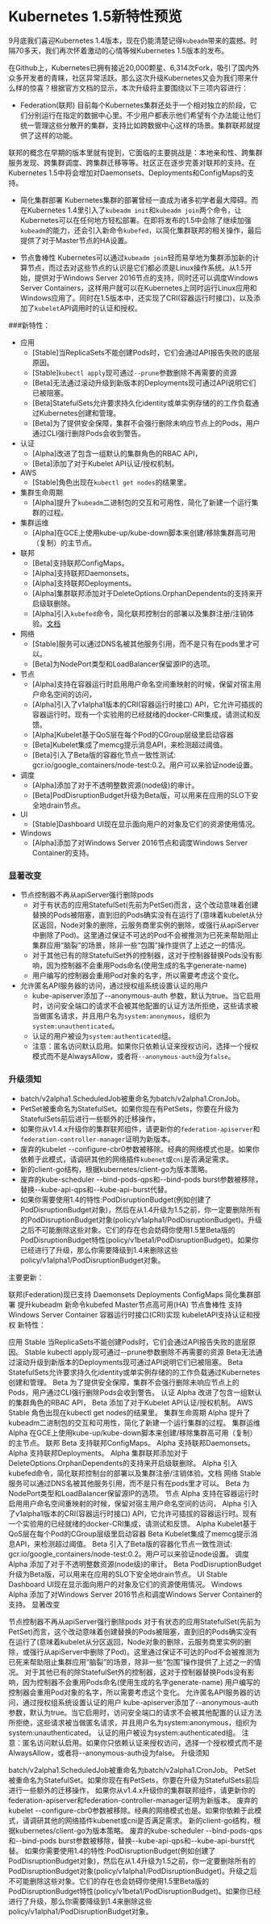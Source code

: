 Kubernetes 1.5新特性预览
==============
9月底我们喜迎Kubernetes 1.4版本，现在仍能清楚记得`kubeadm`带来的震撼。时隔70多天，我们再次怀着激动的心情等候Kubernetes 1.5版本的发布。

在Github上，Kubernetes已拥有接近20,000颗星、6,314次Fork，吸引了国内外众多开发者的青睐，社区异常活跃。那么这次升级Kubernetes又会为我们带来什么样的惊喜？根据官方文档的显示，本次升级将主要围绕以下三项内容进行：

* Federation(联邦)
目前每个Kubernetes集群还处于一个相对独立的阶段，它们分别运行在指定的数据中心里。不少用户都表示他们希望有个办法能让他们统一管理这些分散开的集群，支持比如跨数据中心这样的场景。集群联邦就提供了这样的功能。

联邦的概念在早期的版本里就有提到，它面临的主要挑战是：本地亲和性、跨集群服务发现、跨集群调度、跨集群迁移等等。社区正在逐步完善对联邦的支持。在Kubernetes 1.5中将会增加对Daemonsets、Deployments和ConfigMaps的支持。

* 简化集群部署 
Kubernetes集群的部署曾经一直成为诸多初学者最大障碍。而在Kubernetes 1.4里引入了`kubeadm init`和`kubeadm join`两个命令，让Kubernetes可以在任何地方轻松部署。在即将发布的1.5中会除了继续加强`kubeadm`的能力，还会引入新命令`kubefed`，以简化集群联邦的相关操作，最后提供了对于Master节点的HA设置。

* 节点鲁棒性
Kubernetes可以通过`kubeadm join`轻而易举地为集群添加新的计算节点，而过去对这些节点的认识是它们都必须是Linux操作系统。从1.5开始，提供对于Windows Server 2016节点的支持，同时还可以调度Windows Server Containers，这样用户就可以在Kubernetes上同时运行Linux应用和Windows应用了。同时在1.5版本中，还实现了CRI(容器运行时接口)，以及添加了`kubelet`API调用时的认证和授权。


###新特性：

* 应用
    * [Stable]当ReplicaSets不能创建Pods时，它们会通过API报告失败的底层原因。
    * [Stable]`kubectl apply`现可通过`--prune`参数删除不再需要的资源
    * [Beta]无法通过滚动升级到新版本的Deployments现可通过API说明它们已被阻塞。
    * [Beta]StatefulSets允许要求持久化identity或单实例存储的的工作负载通过Kubernetes创建和管理。
    * [Beta]为了提供安全保障，集群不会强行删除未响应节点上的Pods，用户通过CLI强行删除Pods会收到警告。
* 认证
    * [Alpha]改进了包含一组默认的集群角色的RBAC API，
    * [Beta]添加了对于Kubelet API认证/授权机制。
* AWS
    * [Stable]角色出现在`kubectl get nodes`的结果里。
* 集群生命周期
    * [Alpha]提升了`kubeadm`二进制包的交互和可用性，简化了新建一个运行集群的过程。
* 集群运维
    * [Alpha]在GCE上使用kube-up/kube-down脚本来创建/移除集群高可用（复制）的主节点。
* 联邦
    * [Beta]支持联邦ConfigMaps。
    * [Alpha]支持联邦Daemonsets。
    * [Alpha]支持联邦Deployments。
    * [Alpha]集群联邦添加对于DeleteOptions.OrphanDependents的支持来开启级联删除。
    * [Alpha]引入`kubefed`命令，简化联邦控制台的部署以及集群注册/注销体验。[文档]()
* 网络
    * [Stable]服务可以通过DNS名被其他服务引用，而不是只有在pods里才可以。
    * [Beta]为NodePort类型和LoadBalancer保留源IP的选项。
* 节点
    * [Alpha]支持在容器运行时启用用户命名空间重映射的时候，保留对宿主用户命名空间的访问，
    * [Alpha]引入了v1alpha1版本的CRI(容器运行时接口) API，它允许可插拔的容器运行时。现有一个实验用的已经就绪的docker-CRI集成，请测试和反馈。
    * [Alpha]Kubelet基于QoS层在每个Pod的CGroup层级里启动容器
    * [Beta]Kubelet集成了memcg提示消息API，来检测超过阈值。
    * [Beta]引入了Beta版的容器化节点一致性测试: gcr.io/google_containers/node-test:0.2。用户可以来验证node设置。
* 调度
    * [Alpha]添加了对于不透明整数资源(node级)的审计。
    * [Beta]PodDisruptionBudget升级为Beta版，可以用来在应用的SLO下安全地drain节点。
* UI
    * [Stable]Dashboard UI现在显示面向用户的对象及它们的资源使用情况。
* Windows
    * [Alpha]添加了对Windows Server 2016节点和调度Windows Server Container的支持。

### 显著改变

* 节点控制器不再从apiServer强行删除pods
    * 对于有状态的应用StatefulSet(先前为PetSet)而言，这个改动意味着创建替换的Pods被阻塞，直到旧的Pods确实没有在运行了(意味着kubelet从分区返回，Node对象的删除，云服务商里实例的删除，或强行从apiServer中删除了Pod)。这里通过保证不可达的Pod不会被推测为已死来帮助阻止集群应用“脑裂”的场景，除非一些“包围”操作提供了上述之一的情况。
    * 对于其他已有的除StatefulSet外的控制器，这对于控制器替换Pods没有影响，因为控制器不会重用Pods命名(使用生成的名字generate-name)
    * 用户编写的控制器会重用Pod对象的名字，所以需要考虑这个变化。
* 允许匿名API服务器的访问，通过授权组系统设置认证的用户
    * kube-apiserver添加了--anonymous-auth 参数，默认为true。当它启用时，访问安全端口的请求不会被其他配置的认证方法所拒绝，这些请求被当做匿名请求，并且用户名为`system:anonymous`，组织为`system:unauthenticated`。
    * 认证的用户被设为`system:authenticated`组。
    * 注意：匿名访问默认启用。如果你只依赖认证来授权访问，选择一个授权模式而不是AlwaysAllow，或者将`--anonymous-auth`设为`false`。

### 升级须知

* batch/v2alpha1.ScheduledJob被重命名为batch/v2alpha1.CronJob。
* PetSet被重命名为StatefulSet。如果你现在有PetSets，你要在升级为StatefulSets前后进行一些额外的迁移操作，
* 如果你从v1.4.x升级你的集群联邦组件，请更新你的`federation-apiserver`和`federation-controller-manager`证明为新版本。
* 废弃的kubelet --configure-cbr0参数被移除。经典的网络模式也是。如果你依赖于此模式，请调研其他的网络插件`kubenet`或`cni`是否满足需求。
* 新的client-go结构，根据kubernetes/client-go为版本策略。
* 废弃的kube-scheduler --bind-pods-qps和--bind-pods burst参数被移除，替换--kube-api-qps和--kube-api-burst代替。
* 如果你需要使用1.4的特性:PodDisruptionBudget(例如创建了PodDisruptionBudget对象)，然后在从1.4升级为1.5之前，你一定要删除所有的PodDisruptionBudget对象(policy/v1alpha1/PodDisruptionBudget)。升级之后不可能删除这些对象。它们的存在也会妨碍你使用1.5里Beta版的PodDisruptionBudget特性(policy/v1beta1/PodDisruptionBudget)。如果你已经进行了升级，那么你需要降级到1.4来删除这些policy/v1alpha1/PodDisruptionBudget对象。






主要更新：

联邦(Federation)现已支持
Daemonsets
Deployments
ConfigMaps
简化集群部署
提升kubeadm
新命令kubefed
Master节点高可用(HA)
节点鲁棒性
支持Windows Server Container
容器运行时接口(CRI)实现
kubeletAPI支持认证和授权
新特性：

应用
 Stable 当ReplicaSets不能创建Pods时，它们会通过API报告失败的底层原因。
 Stable kubectl apply现可通过--prune参数删除不再需要的资源
 Beta​ 无法通过滚动升级到新版本的Deployments现可通过API说明它们已被阻塞。
 Beta StatefulSets允许要求持久化identity或单实例存储的的工作负载通过Kubernetes创建和管理。
 Beta 为了提供安全保障，集群不会强行删除未响应节点上的Pods，用户通过CLI强行删除Pods会收到警告。
认证
 Alpha 改进了包含一组默认的集群角色的RBAC API，
 Beta 添加了对于Kubelet API认证/授权机制。
AWS
 Stable 角色出现在kubectl get nodes的结果里。
集群生命周期
 Alpha 提升了kubeadm二进制包的交互和可用性，简化了新建一个运行集群的过程。
集群运维
 Alpha 在GCE上使用kube-up/kube-down脚本来创建/移除集群高可用（复制）的主节点。
联邦
 Beta 支持联邦ConfigMaps。
 Alpha 支持联邦Daemonsets。
 Alpha 支持联邦Deployments。
 Alpha 集群联邦添加对于DeleteOptions.OrphanDependents的支持来开启级联删除。
 Alpha 引入kubefed命令，简化联邦控制台的部署以及集群注册/注销体验。文档
网络
 Stable 服务可以通过DNS名被其他服务引用，而不是只有在pods里才可以。
 Beta 为NodePort类型和LoadBalancer保留源IP的选项。
节点
 Alpha 支持在容器运行时启用用户命名空间重映射的时候，保留对宿主用户命名空间的访问，
 Alpha 引入了v1alpha1版本的CRI(容器运行时接口) API，它允许可插拔的容器运行时。现有一个实验用的已经就绪的docker-CRI集成，请测试和反馈。
 Alpha Kubelet基于QoS层在每个Pod的CGroup层级里启动容器
 Beta Kubelet集成了memcg提示消息API，来检测超过阈值。
 Beta 引入了Beta版的容器化节点一致性测试: gcr.io/google_containers/node-test:0.2。用户可以来验证node设置。
调度
 Alpha 添加了对于不透明整数资源(node级)的审计。
 Beta PodDisruptionBudget升级为Beta版，可以用来在应用的SLO下安全地drain节点。
UI
 Stable Dashboard UI现在显示面向用户的对象及它们的资源使用情况。
Windows
 Alpha 添加了对Windows Server 2016节点和调度Windows Server Container的支持。
显著改变

节点控制器不再从apiServer强行删除pods
对于有状态的应用StatefulSet(先前为PetSet)而言，这个改动意味着创建替换的Pods被阻塞，直到旧的Pods确实没有在运行了(意味着kubelet从分区返回，Node对象的删除，云服务商里实例的删除，或强行从apiServer中删除了Pod)。这里通过保证不可达的Pod不会被推测为已死来帮助阻止集群应用“脑裂”的场景，除非一些“包围”操作提供了上述之一的情况。
对于其他已有的除StatefulSet外的控制器，这对于控制器替换Pods没有影响，因为控制器不会重用Pods命名(使用生成的名字generate-name)
用户编写的控制器会重用Pod对象的名字，所以需要考虑这个变化。
允许匿名API服务器的访问，通过授权组系统设置认证的用户
kube-apiserver添加了--anonymous-auth 参数，默认为true。当它启用时，访问安全端口的请求不会被其他配置的认证方法所拒绝，这些请求被当做匿名请求，并且用户名为system:anonymous，组织为system:unauthenticated。
认证的用户被设为system:authenticated组。
注意：匿名访问默认启用。如果你只依赖认证来授权访问，选择一个授权模式而不是AlwaysAllow，或者将--anonymous-auth设为false。
升级须知

batch/v2alpha1.ScheduledJob被重命名为batch/v2alpha1.CronJob。
PetSet被重命名为StatefulSet。如果你现在有PetSets，你要在升级为StatefulSets前后进行一些额外的迁移操作，
如果你从v1.4.x升级你的集群联邦组件，请更新你的federation-apiserver和federation-controller-manager证明为新版本。
废弃的kubelet --configure-cbr0参数被移除。经典的网络模式也是。如果你依赖于此模式，请调研其他的网络插件kubenet或cni是否满足需求。
新的client-go结构，根据kubernetes/client-go为版本策略。
废弃的kube-scheduler --bind-pods-qps和--bind-pods burst参数被移除，替换--kube-api-qps和--kube-api-burst代替。
如果你需要使用1.4的特性:PodDisruptionBudget(例如创建了PodDisruptionBudget对象)，然后在从1.4升级为1.5之前，你一定要删除所有的PodDisruptionBudget对象(policy/v1alpha1/PodDisruptionBudget)。升级之后不可能删除这些对象。它们的存在也会妨碍你使用1.5里Beta版的PodDisruptionBudget特性(policy/v1beta1/PodDisruptionBudget)。如果你已经进行了升级，那么你需要降级到1.4来删除这些policy/v1alpha1/PodDisruptionBudget对象。

